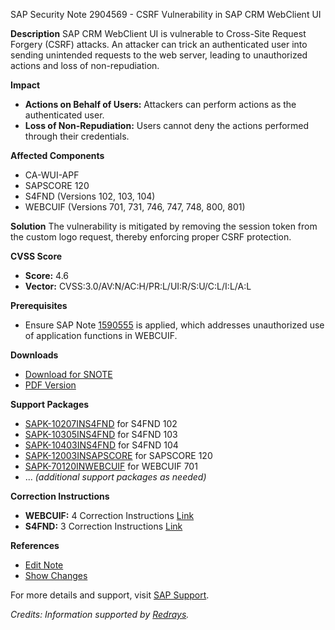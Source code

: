 SAP Security Note 2904569 - CSRF Vulnerability in SAP CRM WebClient UI

**Description**
SAP CRM WebClient UI is vulnerable to Cross-Site Request Forgery (CSRF) attacks. An attacker can trick an authenticated user into sending unintended requests to the web server, leading to unauthorized actions and loss of non-repudiation.

**Impact**
- **Actions on Behalf of Users:** Attackers can perform actions as the authenticated user.
- **Loss of Non-Repudiation:** Users cannot deny the actions performed through their credentials.

**Affected Components**
- CA-WUI-APF
- SAPSCORE 120
- S4FND (Versions 102, 103, 104)
- WEBCUIF (Versions 701, 731, 746, 747, 748, 800, 801)

**Solution**
The vulnerability is mitigated by removing the session token from the custom logo request, thereby enforcing proper CSRF protection.

**CVSS Score**
- **Score:** 4.6
- **Vector:** CVSS:3.0/AV:N/AC:H/PR:L/UI:R/S:U/C:L/I:L/A:L

**Prerequisites**
- Ensure SAP Note [1590555](https://me.sap.com/notes/1590555) is applied, which addresses unauthorized use of application functions in WEBCUIF.

**Downloads**
- [Download for SNOTE](https://notesdownloads.sap.com/note/0040000000603872021)
- [PDF Version](https://me.sap.com/sap/support/sfm/notes/print/0002904569?language=en-US&token=836EEB10F91CD565D220079BD01FF16E)

**Support Packages**
- [SAPK-10207INS4FND](https://me.sap.com/supportpackage/SAPK-10207INS4FND) for S4FND 102
- [SAPK-10305INS4FND](https://me.sap.com/supportpackage/SAPK-10305INS4FND) for S4FND 103
- [SAPK-10403INS4FND](https://me.sap.com/supportpackage/SAPK-10403INS4FND) for S4FND 104
- [SAPK-12003INSAPSCORE](https://me.sap.com/supportpackage/SAPK-12003INSAPSCORE) for SAPSCORE 120
- [SAPK-70120INWEBCUIF](https://me.sap.com/supportpackage/SAPK-70120INWEBCUIF) for WEBCUIF 701
- ... *(additional support packages as needed)*

**Correction Instructions**
- **WEBCUIF:** 4 Correction Instructions [Link](https://me.sap.com/corrins/0002904569/6555)
- **S4FND:** 3 Correction Instructions [Link](https://me.sap.com/corrins/0002904569/22887)

**References**
- [Edit Note](https://me.sap.com/sap/support/notes/edit/0002904569)
- [Show Changes](https://me.sap.com/notes/0002904569/compare)

For more details and support, visit [SAP Support](https://me.sap.com/).

*Credits: Information supported by [Redrays](https://redrays.io).*